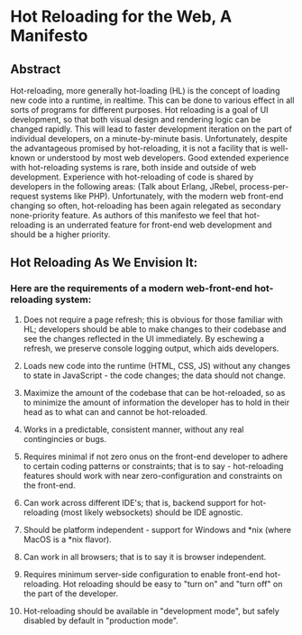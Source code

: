 # Hot Reloading for the Web, A Manifesto



## Abstract

Hot-reloading, more generally hot-loading (HL) is the concept of loading new code into a runtime, in realtime. 
This can be done to various effect in all sorts of programs for different purposes. Hot reloading is a goal of UI development,
so that both visual design and rendering logic can be changed rapidly. This will lead to faster development iteration on the part of individual developers,
on a minute-by-minute basis. Unfortunately, despite the advantageous promised by hot-reloading, it is not a facility
that is well-known or understood by most web developers. Good extended experience with hot-reloading systems is rare, both inside and outside of web development.
Experience with hot-reloading of code is shared by developers in the following
areas: (Talk about Erlang, JRebel, process-per-request systems like PHP). 
Unfortunately, with the modern web front-end changing so often, hot-reloading has been again relegated as secondary none-priority feature.
As authors of this manifesto we feel that hot-reloading is an underrated feature for front-end web development and should be
a higher priority.


## Hot Reloading As We Envision It:

### Here are the requirements of a modern web-front-end hot-reloading system:


1. Does not require a page refresh; this is obvious for those familiar with HL;
developers should be able to make changes to their codebase and see the changes
reflected in the UI immediately. By eschewing a refresh, we preserve console logging
output, which aids developers.

2. Loads new code into the runtime (HTML, CSS, JS) without any changes to state in JavaScript - the code changes;
the data should not change.

3. Maximize the amount of the codebase that can be hot-reloaded, so as to minimize the amount of information the developer
has to hold in their head as to what can and cannot be hot-reloaded.

4. Works in a predictable, consistent manner, without any real contingincies or bugs.

5. Requires minimal if not zero onus on the front-end developer to adhere to certain coding patterns or constraints;
that is to say - hot-reloading features should work with near zero-configuration and constraints on the front-end.

6. Can work across different IDE's; that is, backend support for hot-reloading (most likely websockets)
should be IDE agnostic.

7. Should be platform independent - support for Windows and *nix (where MacOS is a *nix flavor).

8. Can work in all browsers; that is to say it is browser independent.

9. Requires minimum server-side configuration to enable front-end hot-reloading. Hot reloading should be easy to
"turn on" and "turn off" on the part of the developer.

10. Hot-reloading should be available in "development mode", but safely disabled by default in "production mode".


